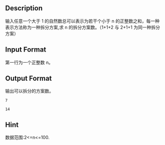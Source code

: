 ## Description

<p>输入任意一个大于 1 的自然数总可以表示为若干个小于 n 的正整数之和，每一种表示方法称为一种拆分方案,求 n 的拆分方案数。（1+1+2 与 2+1+1 为同一种拆分方案）<br /></p>

## Input Format

<p>第一行为一个正整数 n。<br /></p>

## Output Format

<p>输出可以拆分的方案数。<br /></p>

```input1
7
```
```output1
14
```
## Hint

<p>数据范围:2&lt;=n&lt;=100.<br /></p>

